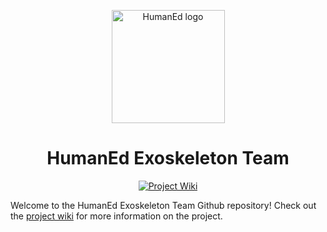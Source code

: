 <p align="center">
  <a>
    <img src="res/HumanED_Logo.png" alt="HumanEd logo" height="181">
    <h1 align="center">HumanEd Exoskeleton Team</h1>
  </a>
</p>

<p align="center">
  <a href="https://github.com/shehan-m/humaned-exo/wiki">
    <img src="https://img.shields.io/badge/wiki-Project%20Wiki-brightgreen" alt="Project Wiki"/>
  </a>

  Welcome to the HumanEd Exoskeleton Team Github repository! Check out the [project wiki](https://github.com/shehan-m/humaned-exo/wiki) for more information on the project.
</p>
